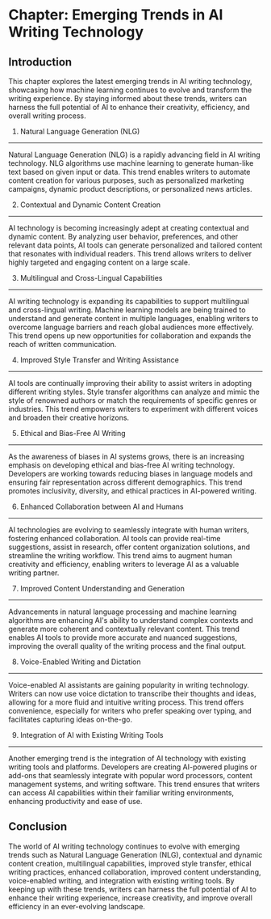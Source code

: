 Chapter: Emerging Trends in AI Writing Technology
=================================================

Introduction
------------

This chapter explores the latest emerging trends in AI writing technology, showcasing how machine learning continues to evolve and transform the writing experience. By staying informed about these trends, writers can harness the full potential of AI to enhance their creativity, efficiency, and overall writing process.

1. Natural Language Generation (NLG)
------------------------------------

Natural Language Generation (NLG) is a rapidly advancing field in AI writing technology. NLG algorithms use machine learning to generate human-like text based on given input or data. This trend enables writers to automate content creation for various purposes, such as personalized marketing campaigns, dynamic product descriptions, or personalized news articles.

2. Contextual and Dynamic Content Creation
------------------------------------------

AI technology is becoming increasingly adept at creating contextual and dynamic content. By analyzing user behavior, preferences, and other relevant data points, AI tools can generate personalized and tailored content that resonates with individual readers. This trend allows writers to deliver highly targeted and engaging content on a large scale.

3. Multilingual and Cross-Lingual Capabilities
----------------------------------------------

AI writing technology is expanding its capabilities to support multilingual and cross-lingual writing. Machine learning models are being trained to understand and generate content in multiple languages, enabling writers to overcome language barriers and reach global audiences more effectively. This trend opens up new opportunities for collaboration and expands the reach of written communication.

4. Improved Style Transfer and Writing Assistance
-------------------------------------------------

AI tools are continually improving their ability to assist writers in adopting different writing styles. Style transfer algorithms can analyze and mimic the style of renowned authors or match the requirements of specific genres or industries. This trend empowers writers to experiment with different voices and broaden their creative horizons.

5. Ethical and Bias-Free AI Writing
-----------------------------------

As the awareness of biases in AI systems grows, there is an increasing emphasis on developing ethical and bias-free AI writing technology. Developers are working towards reducing biases in language models and ensuring fair representation across different demographics. This trend promotes inclusivity, diversity, and ethical practices in AI-powered writing.

6. Enhanced Collaboration between AI and Humans
-----------------------------------------------

AI technologies are evolving to seamlessly integrate with human writers, fostering enhanced collaboration. AI tools can provide real-time suggestions, assist in research, offer content organization solutions, and streamline the writing workflow. This trend aims to augment human creativity and efficiency, enabling writers to leverage AI as a valuable writing partner.

7. Improved Content Understanding and Generation
------------------------------------------------

Advancements in natural language processing and machine learning algorithms are enhancing AI's ability to understand complex contexts and generate more coherent and contextually relevant content. This trend enables AI tools to provide more accurate and nuanced suggestions, improving the overall quality of the writing process and the final output.

8. Voice-Enabled Writing and Dictation
--------------------------------------

Voice-enabled AI assistants are gaining popularity in writing technology. Writers can now use voice dictation to transcribe their thoughts and ideas, allowing for a more fluid and intuitive writing process. This trend offers convenience, especially for writers who prefer speaking over typing, and facilitates capturing ideas on-the-go.

9. Integration of AI with Existing Writing Tools
------------------------------------------------

Another emerging trend is the integration of AI technology with existing writing tools and platforms. Developers are creating AI-powered plugins or add-ons that seamlessly integrate with popular word processors, content management systems, and writing software. This trend ensures that writers can access AI capabilities within their familiar writing environments, enhancing productivity and ease of use.

Conclusion
----------

The world of AI writing technology continues to evolve with emerging trends such as Natural Language Generation (NLG), contextual and dynamic content creation, multilingual capabilities, improved style transfer, ethical writing practices, enhanced collaboration, improved content understanding, voice-enabled writing, and integration with existing writing tools. By keeping up with these trends, writers can harness the full potential of AI to enhance their writing experience, increase creativity, and improve overall efficiency in an ever-evolving landscape.
